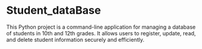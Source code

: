 # Student_dataBase
This Python project is a command-line application for managing a database of students in 10th and 12th grades. It allows users to register, update, read, and delete student information securely and efficiently.  
